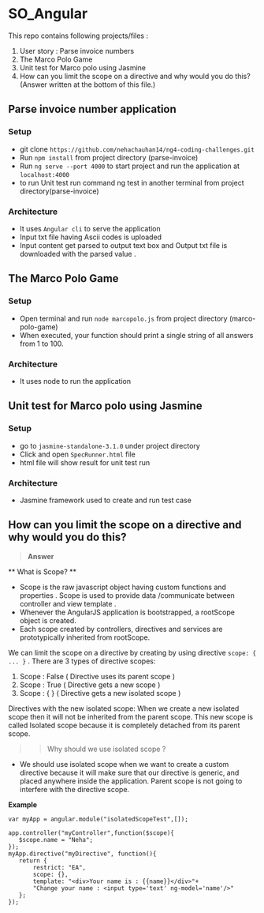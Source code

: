 # SO_Angular

This repo contains following projects/files : 
1. User story : Parse invoice numbers
2. The Marco Polo Game
3. Unit test for Marco polo using Jasmine 
4. How can you limit the scope on a directive and why would you do this? (Answer written at the bottom of this file.)
    
## **Parse invoice number application** 

### Setup

* git clone `https://github.com/nehachauhan14/ng4-coding-challenges.git`
* Run `npm install` from project directory (parse-invoice)
* Run `ng serve --port 4000` to start project and run the application at `localhost:4000`
* to run Unit test run command ng test in another terminal from project directory(parse-invoice) 

### Architecture
* It uses `Angular cli` to serve the application 
* Input txt file having Ascii codes is uploaded 
* Input content get parsed to output text box and Output txt file is downloaded with the parsed value .

## **The Marco Polo Game** 

### Setup

* Open terminal and run `node marcopolo.js` from project directory (marco-polo-game)
* When executed, your function should print a single string of all answers from 1 to 100.

### Architecture
* It uses node to run the application  

## **Unit test for Marco polo using Jasmine** 

### Setup
*  go to `jasmine-standalone-3.1.0` under project directory
* Click and open `SpecRunner.html` file
* html file will show result for unit test run

### Architecture
* Jasmine framework used to create and run test case 


## How can you limit the scope on a directive and why would you do this?

> **Answer**

** What is Scope? ** 

* Scope is the raw javascript object having custom functions and properties . Scope is used to provide data /communicate between    controller and view template .
* Whenever the AngularJS application is bootstrapped, a rootScope object is created. 
* Each scope created by controllers, directives and services are prototypically inherited from rootScope.  

We can limit the scope on a directive by creating by using directive ` scope: { ... } ` .
There are 3 types of directive scopes:
1. Scope : False ( Directive uses its parent scope )
2. Scope : True ( Directive gets a new scope )
3. Scope : { } ( Directive gets a new isolated scope )


Directives with the new isolated scope:  When we create a new isolated scope then it will not be inherited from the parent scope. 
This new scope is called Isolated scope because it is completely detached from its parent scope.

>>Why should we use isolated scope ? 
 * We should use isolated scope when we want to create a custom directive because it will make sure that our directive is generic, and placed anywhere inside the application. Parent scope is not going to interfere with the directive scope.


**Example**
 ```
var myApp = angular.module("isolatedScopeTest",[]);

app.controller("myController",function($scope){
    $scope.name = "Neha";
});
myApp.directive("myDirective", function(){
    return {
        restrict: "EA",
        scope: {},
        template: "<div>Your name is : {{name}}</div>"+
        "Change your name : <input type='text' ng-model='name'/>"
    };
});
```

